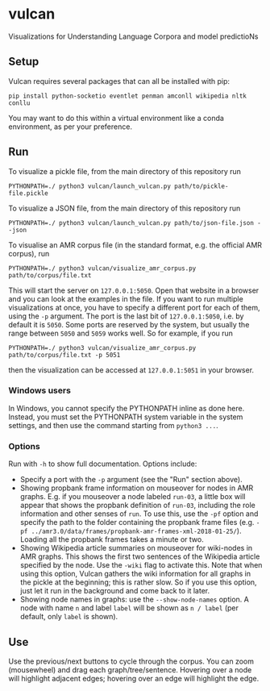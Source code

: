 # vulcan
 Visualizations for Understanding Language Corpora and model predictioNs

## Setup

Vulcan requires several packages that can all be installed with pip:

```
pip install python-socketio eventlet penman amconll wikipedia nltk conllu
```

You may want to do this within a virtual environment like a conda environment, as per your preference.

## Run

To visualize a pickle file, from the main directory of this repository run

```
PYTHONPATH=./ python3 vulcan/launch_vulcan.py path/to/pickle-file.pickle
```

To visualize a JSON file, from the main directory of this repository run

```
PYTHONPATH=./ python3 vulcan/launch_vulcan.py path/to/json-file.json --json
```

To visualise an AMR corpus file (in the standard format, e.g. the official AMR corpus), run

```
PYTHONPATH=./ python3 vulcan/visualize_amr_corpus.py path/to/corpus/file.txt
```

This will start the server on `127.0.0.1:5050`. Open that website in a browser and you can look at the examples in the file. If you want to run multiple visualizations at once, you have to specify a different port for each of them, using the `-p` argument. The port is the last bit of `127.0.0.1:5050`, i.e. by default it is `5050`. Some ports are reserved by the system, but usually the range between `5050` and `5059` works well. So for example, if you run  

```
PYTHONPATH=./ python3 vulcan/visualize_amr_corpus.py path/to/corpus/file.txt -p 5051
```

then the visualization can be accessed at `127.0.0.1:5051` in your browser.

### Windows users

In Windows, you cannot specify the PYTHONPATH inline as done here. Instead, you must set the PYTHONPATH system variable in the system settings, and then use the command starting from `python3 ...`.

### Options

Run with `-h` to show full documentation. Options include:

* Specify a port with the `-p` argument (see the "Run" section above).
* Showing propbank frame information on mouseover for nodes in AMR graphs. E.g. if you mouseover a node labeled `run-03`, a little box will appear that shows the propbank definition of `run-03`, including the role information and other senses of `run`. To use this, use the `-pf` option and specify the path to the folder containing the propbank frame files (e.g. `-pf ../amr3.0/data/frames/propbank-amr-frames-xml-2018-01-25/`). Loading all the propbank frames takes a minute or two.
* Showing Wikipedia article summaries on mouseover for wiki-nodes in AMR graphs. This shows the first two sentences of the Wikipedia article specified by the node. Use the `-wiki` flag to activate this. Note that when using this option, Vulcan gathers the wiki information for all graphs in the pickle at the beginning; this is rather slow. So if you use this option, just let it run in the background and come back to it later.
* Showing node names in graphs: use the `--show-node-names` option. A node with name `n` and label `label` will be shown as `n / label` (per default, only `label` is shown).

## Use

Use the previous/next buttons to cycle through the corpus. You can zoom (mousewheel) and drag each graph/tree/sentence. Hovering over a node will highlight adjacent edges; hovering over an edge will highlight the edge.
